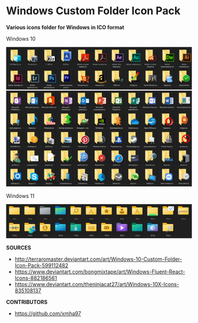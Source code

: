 # Windows Custom Folder Icon Pack

**Various icons folder for Windows in ICO format**


Windows 10

![1](https://raw.githubusercontent.com/FadeMind/W-ICO/master/_img/1.png)
![2](https://raw.githubusercontent.com/FadeMind/W-ICO/master/_img/2.png)

Windows 11

![3](https://raw.githubusercontent.com/FadeMind/W-ICO/master/_img/3.png)

**SOURCES**

- http://terraromaster.deviantart.com/art/Windows-10-Custom-Folder-Icon-Pack-599112482
- https://www.deviantart.com/bongmixtape/art/Windows-Fluent-React-Icons-882186561
- https://www.deviantart.com/theninjacat27/art/Windows-10X-Icons-835108137

**CONTRIBUTORS**

- https://github.com/xmha97

